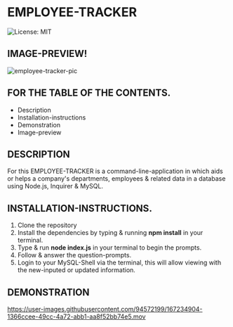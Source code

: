 # EMPLOYEE-TRACKER
![License: MIT](https://img.shields.io/badge/License-MIT-yellow.svg)

## IMAGE-PREVIEW!
![employee-tracker-pic](https://user-images.githubusercontent.com/94572199/167235176-14a78262-8618-4f10-b683-2585c4b38c1b.png)


## FOR THE TABLE OF THE CONTENTS.
* Description
* Installation-instructions
* Demonstration
* Image-preview

## DESCRIPTION
For this EMPLOYEE-TRACKER is a command-line-application in which aids or helps a company's departments, employees & related data in a database using Node.js, Inquirer & MySQL.

## INSTALLATION-INSTRUCTIONS.
1. Clone the repository
2. Install the dependencies by typing & running **npm install** in your terminal.
3. Type & run **node index.js** in your terminal to begin the prompts.
4. Follow & answer the question-prompts.
5. Login to your MySQL-Shell via the terminal, this will allow viewing with the new-inputed or updated information. 

## DEMONSTRATION
https://user-images.githubusercontent.com/94572199/167234904-1366ccee-49cc-4a72-abb1-aa8f52bb74e5.mov
